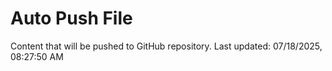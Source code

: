 # Auto Push File

Content that will be pushed to GitHub repository.
Last updated: 07/18/2025, 08:27:50 AM